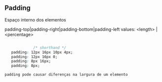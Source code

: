 ## Padding

Espaço interno dos elementos

padding-top|padding-right|padding-bottom|padding-left
values: &lt;length> | &lt;percentage> 

```css

             /* shorthand */
   padding: 12px 16px 10px 4px;
   padding: 12px 16px 0; 
   padding: 8px 16px;
   padding: 8px;
```
    padding pode causar diferenças na largura de um elemento
